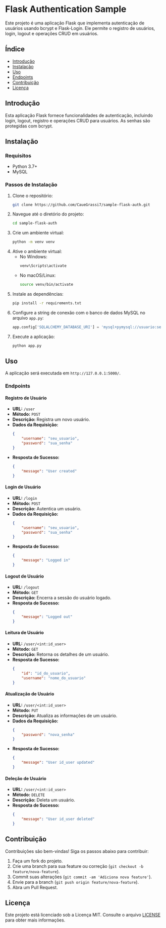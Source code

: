 # Flask Authentication Sample

Este projeto é uma aplicação Flask que implementa autenticação de usuários usando bcrypt e Flask-Login. Ele permite o registro de usuários, login, logout e operações CRUD em usuários.

## Índice

- [Introdução](#introdução)
- [Instalação](#instalação)
- [Uso](#uso)
- [Endpoints](#endpoints)
- [Contribuição](#contribuição)
- [Licença](#licença)

## Introdução

Esta aplicação Flask fornece funcionalidades de autenticação, incluindo login, logout, registro e operações CRUD para usuários. As senhas são protegidas com bcrypt.

## Instalação

### Requisitos

- Python 3.7+
- MySQL

### Passos de Instalação

1. Clone o repositório:
    ```sh
    git clone https://github.com/CaueGrassi7/sample-flask-auth.git
    ```
2. Navegue até o diretório do projeto:
    ```sh
    cd sample-flask-auth
    ```
3. Crie um ambiente virtual:
    ```sh
    python -m venv venv
    ```
4. Ative o ambiente virtual:
    - No Windows:
        ```sh
        venv\Scripts\activate
        ```
    - No macOS/Linux:
        ```sh
        source venv/bin/activate
        ```
5. Instale as dependências:
    ```sh
    pip install -r requirements.txt
    ```
6. Configure a string de conexão com o banco de dados MySQL no arquivo `app.py`:
    ```python
    app.config['SQLALCHEMY_DATABASE_URI'] = 'mysql+pymysql://usuario:senha@host:porta/nome_do_banco'
    ```
7. Execute a aplicação:
    ```sh
    python app.py
    ```

## Uso

A aplicação será executada em `http://127.0.0.1:5000/`.

### Endpoints

#### Registro de Usuário
- **URL:** `/user`
- **Método:** `POST`
- **Descrição:** Registra um novo usuário.
- **Dados da Requisição:**
    ```json
    {
        "username": "seu_usuario",
        "password": "sua_senha"
    }
    ```
- **Resposta de Sucesso:**
    ```json
    {
        "message": "User created"
    }
    ```

#### Login de Usuário
- **URL:** `/login`
- **Método:** `POST`
- **Descrição:** Autentica um usuário.
- **Dados da Requisição:**
    ```json
    {
        "username": "seu_usuario",
        "password": "sua_senha"
    }
    ```
- **Resposta de Sucesso:**
    ```json
    {
        "message": "Logged in"
    }
    ```

#### Logout de Usuário
- **URL:** `/logout`
- **Método:** `GET`
- **Descrição:** Encerra a sessão do usuário logado.
- **Resposta de Sucesso:**
    ```json
    {
        "message": "Logged out"
    }
    ```

#### Leitura de Usuário
- **URL:** `/user/<int:id_user>`
- **Método:** `GET`
- **Descrição:** Retorna os detalhes de um usuário.
- **Resposta de Sucesso:**
    ```json
    {
        "id": "id_do_usuario",
        "username": "nome_do_usuario"
    }
    ```

#### Atualização de Usuário
- **URL:** `/user/<int:id_user>`
- **Método:** `PUT`
- **Descrição:** Atualiza as informações de um usuário.
- **Dados da Requisição:**
    ```json
    {
        "password": "nova_senha"
    }
    ```
- **Resposta de Sucesso:**
    ```json
    {
        "message": "User id_user updated"
    }
    ```

#### Deleção de Usuário
- **URL:** `/user/<int:id_user>`
- **Método:** `DELETE`
- **Descrição:** Deleta um usuário.
- **Resposta de Sucesso:**
    ```json
    {
        "message": "User id_user deleted"
    }
    ```

## Contribuição

Contribuições são bem-vindas! Siga os passos abaixo para contribuir:

1. Faça um fork do projeto.
2. Crie uma branch para sua feature ou correção (`git checkout -b feature/nova-feature`).
3. Commit suas alterações (`git commit -am 'Adiciona nova feature'`).
4. Envie para a branch (`git push origin feature/nova-feature`).
5. Abra um Pull Request.

## Licença

Este projeto está licenciado sob a Licença MIT. Consulte o arquivo [LICENSE](LICENSE) para obter mais informações.
